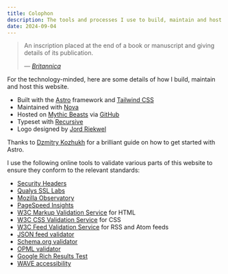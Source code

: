 ```yaml
---
title: Colophon
description: The tools and processes I use to build, maintain and host this website.
date: 2024-09-04
---
```


> An inscription placed at the end of a book or manuscript and giving details of its publication.
>
> &mdash; <cite>[Britannica](https://www.britannica.com/art/colophon-visual-arts)</cite>

For the technology-minded, here are some details of how I build, maintain and host this website.

* Built with the [Astro](https://astro.build) framework and [Tailwind CSS](https://tailwindcss.com)
* Maintained with [Nova](https://nova.app)
* Hosted on [Mythic Beasts](https://www.mythic-beasts.com) via [GitHub](https://github.com/rubenarakelyan/wackomenace.co.uk)
* Typeset with [Recursive](https://www.recursive.design)
* Logo designed by [Jord Riekwel](https://larkef.com)

Thanks to [Dzmitry Kozhukh](https://www.kozhuhds.com/blog/how-to-build-a-static-lightweight-mdx-blog-with-astro-step-by-step-guide) for a brilliant guide on how to get started with Astro.

I use the following online tools to validate various parts of this website to ensure they conform to the relevant standards:

* [Security Headers](https://securityheaders.com)
* [Qualys SSL Labs](https://www.ssllabs.com)
* [Mozilla Observatory](https://observatory.mozilla.org)
* [PageSpeed Insights](https://pagespeed.web.dev)
* [W3C Markup Validation Service](https://validator.w3.org) for HTML
* [W3C CSS Validation Service](https://jigsaw.w3.org/css-validator/) for CSS
* [W3C Feed Validation Service](https://validator.w3.org/feed/) for RSS and Atom feeds
* [JSON feed validator](https://validator.jsonfeed.org)
* [Schema.org validator](https://validator.schema.org)
* [OPML validator](http://validator.opml.org)
* [Google Rich Results Test](https://search.google.com/test/rich-results)
* [WAVE accessibility](https://wave.webaim.org/aim/)
